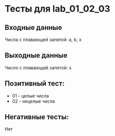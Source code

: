 # Тесты для lab_01_02_03

## Входные данные
Числа с плавающей запятой: a, b, x

## Выходные данные
Число с плавающей запятой: s

## Позитивный тест:
- 01 - целые числа
- 02 - нецелые числа

## Негативные тесты:
Нет

